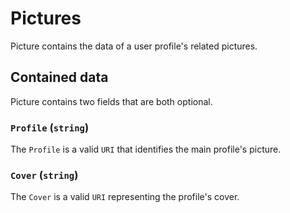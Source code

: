 # Pictures
Picture contains the data of a user profile's related pictures.

## Contained data
Picture contains two fields that are both optional.

### `Profile` (`string`)
The `Profile` is a valid `URI` that identifies the main profile's picture.

### `Cover` (`string`)
The `Cover` is a valid `URI` representing the profile's cover.